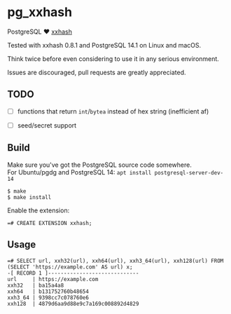 # pg_xxhash

PostgreSQL ❤️ [xxhash](https://github.com/Cyan4973/xxHash)

Tested with xxhash 0.8.1 and PostgreSQL 14.1 on Linux and macOS.

Think twice before even considering to use it in any serious environment.

Issues are discouraged, pull requests are greatly appreciated.


## TODO

 - [ ] functions that return `int`/`bytea` instead of hex string (inefficient af)
 - [ ] seed/secret support


## Build

Make sure you've got the PostgreSQL source code somewhere.  
For Ubuntu/pgdg and PostgreSQL 14: `apt install postgresql-server-dev-14`

    $ make
    $ make install

Enable the extension:

    =# CREATE EXTENSION xxhash;


## Usage

    =# SELECT url, xxh32(url), xxh64(url), xxh3_64(url), xxh128(url) FROM (SELECT 'https://example.com' AS url) x;
    -[ RECORD 1 ]-----------------------------
    url     | https://example.com
    xxh32   | ba15a4a8
    xxh64   | b131752760b48654
    xxh3_64 | 9398cc7c078760e6
    xxh128  | 4879d6aa9d88e9c7a169c008892d4829

